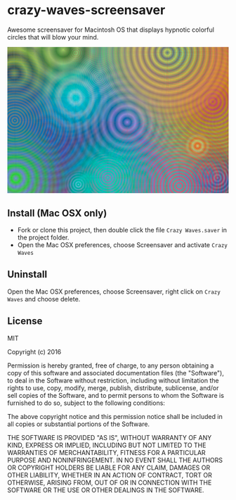# crazy-waves-screensaver
Awesome screensaver for Macintosh OS that displays hypnotic colorful circles that will blow your mind.

![Crazy Waves Mac OS screensaver example](./assets/crazy-waves-example.jpg?raw=true "Crazy Waves Mac OS screensaver example")

## Install (Mac OSX only)

* Fork or clone this project, then double click the file `Crazy Waves.saver` in the project folder.
* Open the Mac OSX preferences, choose Screensaver and activate `Crazy Waves`

## Uninstall

Open the Mac OSX preferences, choose Screensaver, right click on `Crazy Waves` and choose delete.

## License

MIT

Copyright (c) 2016 

Permission is hereby granted, free of charge, to any person obtaining a copy
of this software and associated documentation files (the "Software"), to deal
in the Software without restriction, including without limitation the rights
to use, copy, modify, merge, publish, distribute, sublicense, and/or sell
copies of the Software, and to permit persons to whom the Software is
furnished to do so, subject to the following conditions:

The above copyright notice and this permission notice shall be included in all
copies or substantial portions of the Software.

THE SOFTWARE IS PROVIDED "AS IS", WITHOUT WARRANTY OF ANY KIND, EXPRESS OR
IMPLIED, INCLUDING BUT NOT LIMITED TO THE WARRANTIES OF MERCHANTABILITY,
FITNESS FOR A PARTICULAR PURPOSE AND NONINFRINGEMENT. IN NO EVENT SHALL THE
AUTHORS OR COPYRIGHT HOLDERS BE LIABLE FOR ANY CLAIM, DAMAGES OR OTHER
LIABILITY, WHETHER IN AN ACTION OF CONTRACT, TORT OR OTHERWISE, ARISING FROM,
OUT OF OR IN CONNECTION WITH THE SOFTWARE OR THE USE OR OTHER DEALINGS IN THE
SOFTWARE.
